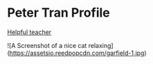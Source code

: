 # Peter Tran Profile
[Helpful teacher](https://www.youtube.com/@TheOrganicChemistryTutor/playlists)  

![A Screenshot of a nice cat relaxing] (https://assetsio.reedpopcdn.com/garfield-1.jpg)

